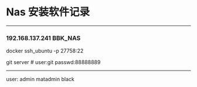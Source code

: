 # Nas 安装软件记录
---
### **192.168.137.241** BBK_NAS

docker  ssh_ubuntu  -p 27758:22

git server # user:git passwd:88888889

---
user: admin  matadmin black
